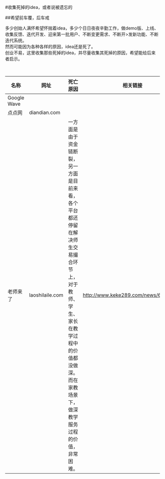 #收集死掉的idea，或者说被遗忘的                                                                           

##希望前车覆，后车戒

多少创始人满怀希望怀揣着idea，多少个日日夜夜辛勤工作，做demo版、上线、收集反馈、迭代开发、迎来第一批用户、不断变更需求、不断开>发新功能、不断迭代系统。   
然而可能因为各种各样的原因，idea还是死了。  
创业不易，这里收集那些死掉的idea，并尽量收集其死掉的原因，希望能给后来者启示。

<br />

名称|网址|死亡原因|相关链接
--- | --- | --- | --- 
Google Wave |||
点点网 |diandian.com|||
老师来了|laoshilaile.com|一方面是由于资金链断裂，另一方面是目前来看，各个平台都还停留在解决师生交易撮合环节上，对于教师、学生、家长在教学过程中的价值都没做深。而在家教场景下，做深教学服务过程的价值，非常困难。|http://www.keke289.com/news/6041.html|

